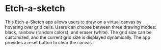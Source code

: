 # Etch-a-sketch

This Etch-a-Sketch app allows users to draw on a virtual canvas by hovering over grid cells. Users can choose between three drawing modes: black, rainbow (random colors), and eraser (white). The grid size can be customized, and the current grid size is displayed dynamically. The app provides a reset button to clear the canvas.
